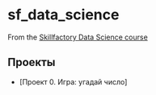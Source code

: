 # sf_data_science
From the [Skillfactory Data Science course](https://apps.skillfactory.ru/learning/course/course-v1:SkillFactory+DST-3.0+28FEB2021/progress)

## Проекты
* [Проект 0. Игра: угадай число]

